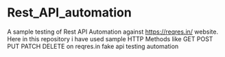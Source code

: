 # Rest_API_automation
A sample testing of Rest API Automation against  https://reqres.in/ website.
Here in this repository i have used sample HTTP Methods like
GET
POST
PUT
PATCH
DELETE
on reqres.in fake api testing automation
